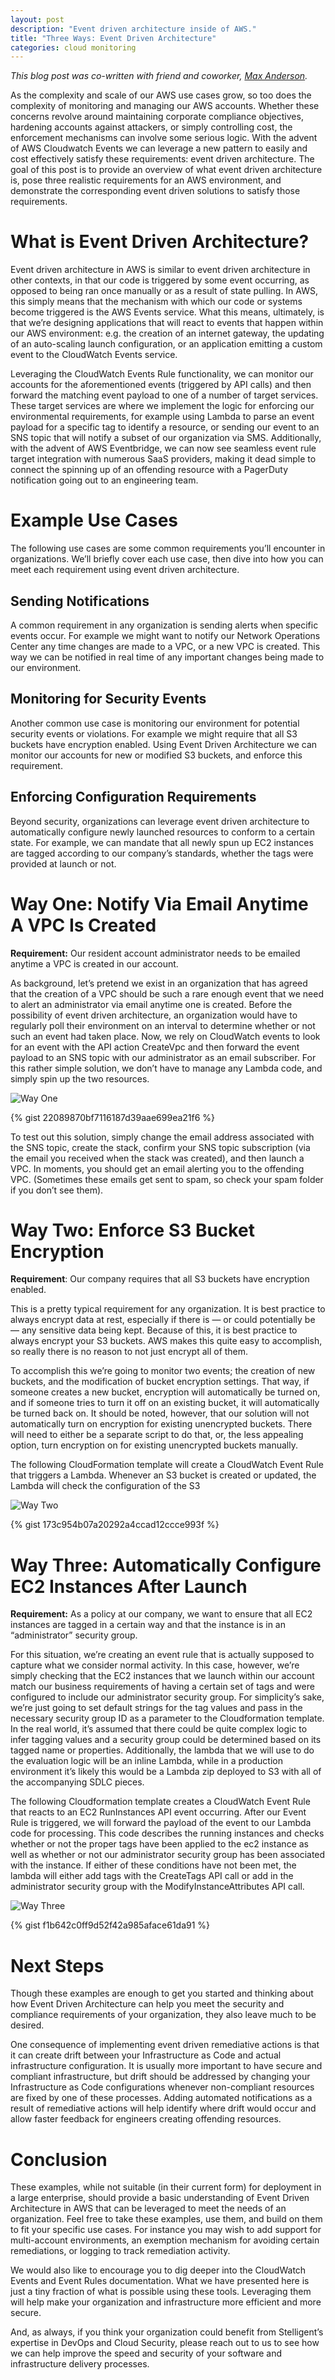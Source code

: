 ```yaml
---
layout: post
description: "Event driven architecture inside of AWS."
title: "Three Ways: Event Driven Architecture"
categories: cloud monitoring
---
```

*This blog post was co-written with friend and coworker, [Max Anderson](https://mcbanderson.com/).*

As the complexity and scale of our AWS use cases grow, so too does the complexity of  monitoring and managing our AWS accounts. Whether these concerns revolve around maintaining corporate compliance objectives, hardening accounts against attackers, or simply controlling cost, the enforcement mechanisms can involve some serious logic. With the advent of AWS Cloudwatch Events we can leverage a new pattern to easily and cost effectively satisfy these requirements: event driven architecture. The goal of this post is to provide an overview of what event driven architecture is, pose three realistic requirements for an AWS environment, and demonstrate the corresponding event driven solutions to satisfy those requirements.

# What is Event Driven Architecture?

Event driven architecture in AWS is similar to event driven architecture in other contexts, in that our code is triggered by some event occurring, as opposed to being ran once manually or as a result of state pulling. In AWS, this simply means that the mechanism with which our code or systems become triggered is the AWS Events service. What this means, ultimately, is that we’re designing applications that will react to events that happen within our AWS environment: e.g. the creation of an internet gateway, the updating of an auto-scaling launch configuration, or an application emitting a custom event to the CloudWatch Events service.

Leveraging the CloudWatch Events Rule functionality, we can monitor our accounts for the aforementioned events (triggered by API calls) and then forward the matching event payload to one of a number of target services. These target services are where we implement the logic for enforcing our environmental requirements, for example using Lambda to parse an event payload for a specific tag to identify a resource, or sending our event to an SNS topic that will notify a subset of our organization via SMS. Additionally, with the advent of AWS Eventbridge, we can now see seamless event rule target integration with numerous SaaS providers, making it dead simple to connect the spinning up of an offending resource with a PagerDuty notification going out to an engineering team.

# Example Use Cases

The following use cases are some common requirements you’ll encounter in organizations. We’ll briefly cover each use case, then dive into how you can meet each requirement using event driven architecture.

## Sending Notifications

A common requirement in any organization is sending alerts when specific events occur. For example we might want to notify our Network Operations Center any time changes are made to a VPC, or a new VPC is created. This way we can be notified in real time of any important changes being made to our environment.

## Monitoring for Security Events

Another common use case is monitoring our environment for potential security events or violations. For example we might require that all S3 buckets have encryption enabled. Using Event Driven Architecture we can monitor our accounts for new or modified S3 buckets, and enforce this requirement.

## Enforcing Configuration Requirements

Beyond security, organizations can leverage event driven architecture to automatically configure newly launched resources to conform to a certain state. For example, we can mandate that all newly spun up EC2 instances are tagged according to our company’s standards, whether the tags were provided at launch or not.

# Way One: Notify Via Email Anytime A VPC Is Created

**Requirement:** Our resident account administrator needs to be emailed anytime a VPC is created in our account.

As background, let’s pretend we exist in an organization that has agreed that the creation of a VPC should be such a rare enough event that we need to alert an administrator via email anytime one is created. Before the possibility of event driven architecture, an organization would have to regularly poll their environment on an interval to determine whether or not such an event had taken place. Now, we rely on CloudWatch events to look for an event with the API action CreateVpc and then forward the event payload to an SNS topic with our administrator as an email subscriber. For this rather simple solution, we don’t have to manage any Lambda code, and simply spin up the two resources.

![Way One](/images/CWE-SNS-1024x607.png)

{% gist 22089870bf7116187d39aae699ea21f6 %}

To test out this solution, simply change the email address associated with the SNS topic, create the stack, confirm your SNS topic subscription (via the email you received when the stack was created), and then launch a VPC. In moments, you should get an email alerting you to the offending VPC. (Sometimes these emails get sent to spam, so check your spam folder if you don’t see them).


# Way Two: Enforce S3 Bucket Encryption

**Requirement**: Our company requires that all S3 buckets have encryption enabled.

This is a pretty typical requirement for any organization. It is best practice to always encrypt data at rest, especially if there is — or could potentially be — any sensitive data being kept. Because of this, it is best practice to always encrypt your S3 buckets. AWS makes this quite easy to accomplish, so really there is no reason to not just encrypt all of them.

To accomplish this we’re going to monitor two events; the creation of new buckets, and the modification of bucket encryption settings. That way, if someone creates a new bucket, encryption will automatically be turned on, and if someone tries to turn it off on an existing bucket, it will automatically be turned back on. It should be noted, however, that our solution will not automatically turn on encryption for existing unencrypted buckets. There will need to either be a separate script to do that, or, the less appealing option, turn encryption on for existing unencrypted buckets manually.

The following CloudFormation template will create a CloudWatch Event Rule that triggers a Lambda. Whenever an S3 bucket is created or updated, the Lambda will check the configuration of the S3

![Way Two](/images/CWE-Lambda-V2-1024x607.png)

{% gist 173c954b07a20292a4ccad12ccce993f %}

# Way Three: Automatically Configure EC2 Instances After Launch

**Requirement:** As a policy at our company, we want to ensure that all EC2 instances are tagged in a certain way and that the instance is in an “administrator” security group.

For this situation, we’re creating an event rule that is actually supposed to capture what we consider normal activity. In this case, however, we’re simply checking that the EC2 instances that we launch within our account match our business requirements of having a certain set of tags and were configured to include our administrator security group. For simplicity’s sake, we’re just going to set default strings for the tag values and pass in the necessary security group ID as a parameter to the Cloudformation template. In the real world, it’s assumed that there could be quite complex logic to infer tagging values and a security group could be determined based on its tagged name or properties. Additionally, the lambda that we will use to do the evaluation logic will be an inline Lambda, while in a production environment it’s likely this would be a Lambda zip deployed to S3 with all of the accompanying SDLC pieces.

The following Cloudformation template creates a CloudWatch Event Rule that reacts to an EC2 RunInstances API event occurring. After our Event Rule is triggered, we will forward the payload of the event to our Lambda code for processing. This code describes the running instances and checks whether or not the proper tags have been applied to the ec2 instance as well as whether or not our administrator security group has been associated with the instance. If either of these conditions have not been met, the lambda will either add tags with the CreateTags API call or add in the administrator security group with the ModifyInstanceAttributes API call.

![Way Three](/images/CWE-Lambda-1024x607.png)

{% gist f1b642c0ff9d52f42a985aface61da91 %}

# Next Steps

Though these examples are enough to get you started and thinking about how Event Driven Architecture can help you meet the security and compliance requirements of your organization, they also leave much to be desired.

One consequence of implementing event driven remediative actions is that it can create drift between your Infrastructure as Code and actual infrastructure configuration. It is usually more important to have secure and compliant infrastructure, but drift should be addressed by changing your Infrastructure as Code configurations whenever non-compliant resources are fixed by one of these processes. Adding automated notifications as a result of remediative actions will help identify where drift would occur and allow faster feedback for engineers creating offending resources.

# Conclusion

These examples, while not suitable (in their current form) for deployment in a large enterprise, should provide a basic understanding of Event Driven Architecture in AWS that can be leveraged to meet the needs of an organization. Feel free to take these examples, use them, and build on them to fit your specific use cases. For instance you may wish to add support for multi-account environments, an exemption mechanism for avoiding certain remediations, or logging to track remediation activity.

We would also like to encourage you to dig deeper into the CloudWatch Events and Event Rules documentation. What we have presented here is just a tiny fraction of what is possible using these tools. Leveraging them will help make your organization and infrastructure more efficient and more secure.

And, as always, if you think your organization could benefit from Stelligent’s expertise in DevOps and Cloud Security, please reach out to us to see how we can help improve the speed and security of your software and infrastructure delivery processes.
